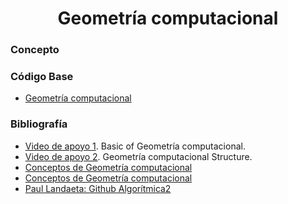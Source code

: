 <h1 align="center"> Geometría computacional </h1>

### Concepto 


### Código Base
- [Geometría computacional]()

### Bibliografía
- [Video de apoyo 1](). Basic of Geometría computacional.
- [Video de apoyo 2](). Geometría computacional Structure.
- [Conceptos de Geometría computacional]()
- [Conceptos de Geometría computacional]()
- [Paul Landaeta: Github Algorítmica2](https://github.com/PaulLandaeta/algoritmica2/tree/master/contenido/Geometria)
